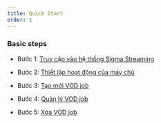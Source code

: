 ```yaml
---
title: Quick Start
order: 1
---
```


### Basic steps

- Bước 1:
  [Truy cập vào hệ thống Sigma Streaming](b-get-started.md#truy-cập-vào-hệ-thống-sigma-streaming)

- Bước 2:
  [Thiết lập hoạt động của máy chủ](b-get-started.md#thiết-lập-hoạt-động-của-máy-chủ)

- Bước 3:
  [Tạo mới VOD job](b-get-started.md#tạo-mới-vod-job)

- Bước 4:
  [Quản lý VOD job](b-get-started.md#quản-lý-vod-job)

- Bước 5:
  [Xóa VOD job](b-get-started.md#xóa-vod-job)
